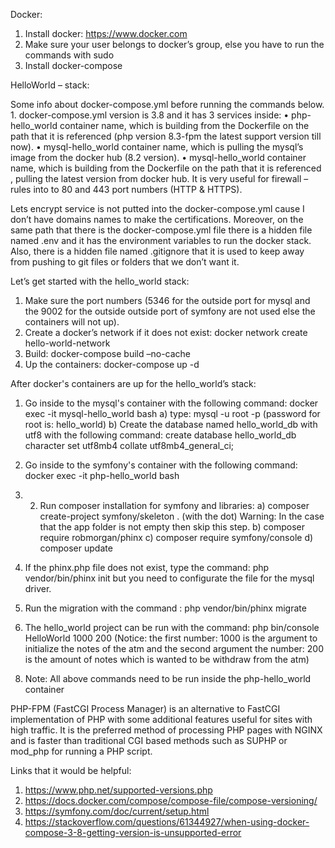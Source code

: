 
Docker:

1. Install docker: https://www.docker.com
2. Make sure your user belongs to docker’s group, else you have to run the commands with sudo
3. Install docker-compose 

HelloWorld – stack:

Some info about docker-compose.yml before running the commands below. 1. docker-compose.yml version is 3.8 and it has 3 services inside: • php-hello_world container name, which is building from the Dockerfile on the path that it is referenced (php version 8.3-fpm the latest support version till now). • mysql-hello_world container name, which is pulling the mysql’s image from the docker hub (8.2 version). • mysql-hello_world container name, which is building from the Dockerfile on the path that it is referenced , pulling the latest version from docker hub. It is very useful for firewall – rules into to 80 and 443 port numbers (HTTP & HTTPS).

Lets encrypt service is not putted into the docker-compose.yml cause I don’t have domains names to make the certifications. Moreover, on the same path that there is the docker-compose.yml file there is a hidden file named .env and it has the environment variables to run the docker stack. Also, there is a hidden file named .gitignore that it is used to keep away from pushing to git files or folders that we don’t want it.

Let’s get started with the hello_world stack:

1. Make sure the port numbers (5346 for the outside port for mysql and the 9002 for the outside outside port of symfony are not used else the containers will not up).
2. Create a docker’s network if it does not exist: docker network create hello-world-network
3. Build: docker-compose build –no-cache
4. Up the containers: docker-compose up -d

After docker's containers are up for the hello_world’s stack: 

1. Go inside to the mysql's container with the following command: docker exec -it mysql-hello_world bash
   a) type: mysql -u root -p   (password for root is: hello_world)
   b) Create the database named hello_world_db with utf8 with the following command: create database hello_world_db character set utf8mb4 collate utf8mb4_general_ci;
   
3. Go inside to the symfony's container with the following command: docker exec -it php-hello_world bash

4. 2. Run composer installation for symfony and libraries:
      a) composer create-project symfony/skeleton .  (with the dot)  Warning: In the case that the app folder is not empty then skip this step.
      b) composer require robmorgan/phinx
      c) composer require symfony/console
      d) composer update
      
5. If the phinx.php file does not exist, type the command: php vendor/bin/phinx init but you need to configurate the file for the mysql driver.

6. Run the migration with the command : php vendor/bin/phinx migrate 

7. The hello_world project can be run with the command: php bin/console HelloWorld 1000 200   (Notice: the first number: 1000 is the argument to initialize the notes of the atm and the second argument the number: 200 is the amount of notes which is wanted to be withdraw from the atm)

8) Note: All above commands need to be run inside the php-hello_world container


PHP-FPM (FastCGI Process Manager) is an alternative to FastCGI implementation of PHP with some additional features useful for sites with high traffic. It is the preferred method of processing PHP pages with NGINX and is faster than traditional CGI based methods such as SUPHP or mod_php for running a PHP script.

Links that it would be helpful:

1) https://www.php.net/supported-versions.php
2) https://docs.docker.com/compose/compose-file/compose-versioning/
3) https://symfony.com/doc/current/setup.html
4) https://stackoverflow.com/questions/61344927/when-using-docker-compose-3-8-getting-version-is-unsupported-error
